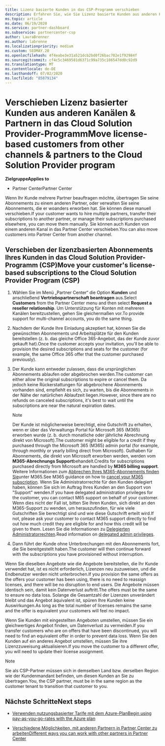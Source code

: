 ```yaml
---
title: Lizenz basierte Kunden in das CSP-Programm verschieben
description: Erfahren Sie, wie Sie Lizenz basierte Kunden aus anderen Kanälen oder einem anderen Partner in das CSP-Programm (Cloud Solution Provider) im Partner Center verschieben.
ms.topic: article
ms.date: 06/19/2020
ms.service: partner-dashboard
ms.subservice: partnercenter-csp
author: LauraBrenner
ms.author: labrenne
ms.localizationpriority: medium
ms.custom: SEOMAY.20
ms.openlocfilehash: 4f4eabe3e31a521dcb2bd0f26bac702e1f92984f
ms.sourcegitcommit: cf4c5c3469581d6371c99a735c186547dd0c92d9
ms.translationtype: MT
ms.contentlocale: de-DE
ms.lasthandoff: 07/02/2020
ms.locfileid: "85879134"
---
```

# <a name="move-license-based-customers-from-other-channels--partners-to-the-cloud-solution-provider-program"></a><span data-ttu-id="72317-103">Verschieben Lizenz basierter Kunden aus anderen Kanälen & Partnern in das Cloud Solution Provider-Programm</span><span class="sxs-lookup"><span data-stu-id="72317-103">Move license-based customers from other channels & partners to the Cloud Solution Provider program</span></span>

<span data-ttu-id="72317-104">**Zielgruppe**</span><span class="sxs-lookup"><span data-stu-id="72317-104">**Applies to**</span></span>

- <span data-ttu-id="72317-105">Partner Center</span><span class="sxs-lookup"><span data-stu-id="72317-105">Partner Center</span></span>

<span data-ttu-id="72317-106">Wenn Ihr Kunde mehrere Partner beauftragen möchte, übertragen Sie seine Abonnements zu einem anderen Partner, oder verwalten Sie seine Abonnements, die er woanders erworben hat. Sie können diese manuell verschieben.</span><span class="sxs-lookup"><span data-stu-id="72317-106">If your customer wants to hire multiple partners, transfer their subscriptions to another partner, or manage their subscriptions purchased elsewhere, you can move them manually.</span></span> <span data-ttu-id="72317-107">Sie können auch Kunden von einem anderen Kanal in das Partner Center verschieben.</span><span class="sxs-lookup"><span data-stu-id="72317-107">You can also move customers into Partner Center from another channel.</span></span>

## <a name="move-your-customers-license-based-subscriptions-to-the-cloud-solution-provider-program-csp"></a><span data-ttu-id="72317-108">Verschieben der lizenzbasierten Abonnements Ihres Kunden in das Cloud Solution Provider-Programm (CSP)</span><span class="sxs-lookup"><span data-stu-id="72317-108">Move your customer's license-based subscriptions to the Cloud Solution Provider Program (CSP)</span></span>

1. <span data-ttu-id="72317-109">Wählen Sie im Menü „Partner Center“ die Option **Kunden** und anschließend **Vertriebspartnerschaft beantragen** aus.</span><span class="sxs-lookup"><span data-stu-id="72317-109">Select **Customers** from the Partner Center menu and then select **Request a reseller relationship**.</span></span> <span data-ttu-id="72317-110">Um Unterstützung für Konten mit mehreren Kanälen bereitzustellen, gehen Sie gleichermaßen vor.</span><span class="sxs-lookup"><span data-stu-id="72317-110">To provide support for multi-channel accounts, you do the same thing.</span></span>

2. <span data-ttu-id="72317-111">Nachdem der Kunde Ihre Einladung akzeptiert hat, können Sie die gewünschten Abonnements und Arbeitsplätze für den Kunden bereitstellen (z. b. das gleiche Office 365-Angebot, das der Kunde zuvor gekauft hat).</span><span class="sxs-lookup"><span data-stu-id="72317-111">Once the customer accepts your invitation, you'll be able to provision the desired subscriptions and seats for the customer (for example, the same Office 365 offer that the customer purchased previously).</span></span>

3. <span data-ttu-id="72317-112">Der Kunde kann entweder zulassen, dass die ursprünglichen Abonnements ablaufen oder abgebrochen werden.</span><span class="sxs-lookup"><span data-stu-id="72317-112">The customer can either allow the original subscriptions to expire or cancel them.</span></span> <span data-ttu-id="72317-113">Da jedoch keine Rückerstattungen für abgebrochene Abonnements vorhanden sind, empfiehlt es sich, zu warten, bis die Abonnements in der Nähe der natürlichen Ablaufzeit liegen.</span><span class="sxs-lookup"><span data-stu-id="72317-113">However, since there are no refunds on canceled subscriptions, it's best to wait until the  subscriptions are near the natural expiration dates.</span></span>


   >[!NOTE]
   ><span data-ttu-id="72317-114">Der Kunde ist möglicherweise berechtigt, eine Gutschrift zu erhalten, wenn er über das Verwaltungs Portal für Microsoft 365 (M365) erworben wurde (z. b. durch monatliche oder jährliche Abrechnung direkt von Microsoft).</span><span class="sxs-lookup"><span data-stu-id="72317-114">The customer might be eligible for a credit if they purchased through the Microsoft 365 (M365) admin portal (for example, through monthly or yearly billing direct from Microsoft).</span></span> <span data-ttu-id="72317-115">Guthaben für Abonnements, die direkt von Microsoft erworben werden, werden vom **M365-Abrechnungs Support**behandelt.</span><span class="sxs-lookup"><span data-stu-id="72317-115">Credits for subscriptions purchased directly from Microsoft are handled by **M365 billing support**.</span></span> <span data-ttu-id="72317-116">Weitere Informationen zum [Abbrechen Ihres M365-Abonnements finden Sie](https://docs.microsoft.com/microsoft-365/commerce/subscriptions/cancel-your-subscription)unter M365.</span><span class="sxs-lookup"><span data-stu-id="72317-116">See M365 guidance on how to [cancel your M365 subscription](https://docs.microsoft.com/microsoft-365/commerce/subscriptions/cancel-your-subscription).</span></span> <span data-ttu-id="72317-117">Wenn Sie Administratorrechte für den Kunden delegiert haben, können Sie sich im Auftrag Ihres Kunden an den Support von "Support" wenden.</span><span class="sxs-lookup"><span data-stu-id="72317-117">If you have delegated administration privileges for the customer, you can contact M65 support on behalf of your customer.</span></span> <span data-ttu-id="72317-118">Wenn dies nicht der Fall ist, bitten Sie Ihren Kunden, sich direkt an den M365-Support zu wenden, um herauszufinden, für wie viele Gutschriften Sie berechtigt sind und wie diese Gutschrift erteilt wird.</span><span class="sxs-lookup"><span data-stu-id="72317-118">If not, please ask your customer to contact M365 support directly to find out how much credit they are eligible for and how this credit will be given to them.</span></span> <span data-ttu-id="72317-119">Lesen Sie die Informationen zu [Delegierten Administratorrechten](customers-revoke-admin-privileges.md).</span><span class="sxs-lookup"><span data-stu-id="72317-119">Read information on [delegated admin privileges](customers-revoke-admin-privileges.md).</span></span>


4. <span data-ttu-id="72317-120">Dann führt der Kunde ohne Unterbrechungen mit den Abonnements fort, die Sie bereitgestellt haben.</span><span class="sxs-lookup"><span data-stu-id="72317-120">The customer will then continue forward with the subscriptions you have provisioned without interruption.</span></span>

<span data-ttu-id="72317-121">Wenn Sie dieselben Angebote wie die Angebote bereitstellen, die Ihr Kunde verwendet hat, ist es nicht erforderlich, Lizenzen neu zuzuweisen, und die Endbenutzer werden nicht unterbrochen.</span><span class="sxs-lookup"><span data-stu-id="72317-121">If you provision the same offers as the offers your customer has been using, there is no need to reassign licenses, and there will be no disruption to end users.</span></span> <span data-ttu-id="72317-122">Die Angebote müssen identisch sein, damit kein Datenverlust auftritt.</span><span class="sxs-lookup"><span data-stu-id="72317-122">The offers must be the same to ensure no data loss.</span></span> <span data-ttu-id="72317-123">Solange die Gesamtzahl der Lizenzen unverändert bleibt und das Angebot äquivalent ist, spüren Ihre Kunden keine Auswirkungen.</span><span class="sxs-lookup"><span data-stu-id="72317-123">As long as the total number of licenses remains the same and the offer is equivalent your customers will feel no impact.</span></span>

<span data-ttu-id="72317-124">Wenn Sie Kunden mit eingestellten Angeboten umstellen, müssen Sie ein gleichwertiges Angebot finden, um Datenverlust zu vermeiden.</span><span class="sxs-lookup"><span data-stu-id="72317-124">If you transfer customers who are on offers that have been discontinued, you will need to find an equivalent offer in order to prevent data loss.</span></span> <span data-ttu-id="72317-125">Wenn Sie den Kunden auf ein anderes Angebot umstellen, müssen Sie ihre Lizenzzuweisung aktualisieren.</span><span class="sxs-lookup"><span data-stu-id="72317-125">If you move the customer to a different offer, you will need to update their license assignment.</span></span>

>[!NOTE]
> <span data-ttu-id="72317-126">Sie als CSP-Partner müssen sich in demselben Land bzw. derselben Region wie der Kundenmandant befinden, um diesen Kunden an Sie zu übertragen.</span><span class="sxs-lookup"><span data-stu-id="72317-126">You, the CSP partner, must be in the same region as the customer tenant to transition that customer to you.</span></span>

## <a name="next-steps"></a><span data-ttu-id="72317-127">Nächste Schritte</span><span class="sxs-lookup"><span data-stu-id="72317-127">Next steps</span></span>

- [<span data-ttu-id="72317-128">Verwenden nutzungsbasierter Tarife mit dem Azure-Plan</span><span class="sxs-lookup"><span data-stu-id="72317-128">Begin using pay-as-you-go-rates with the Azure plan</span></span>](azure-plan-get-started.md)
 

- [<span data-ttu-id="72317-129">Verschiedene Möglichkeiten, mit anderen Partnern in Partner Center zu arbeiten</span><span class="sxs-lookup"><span data-stu-id="72317-129">Different ways you can work with other partners in Partner Center</span></span>](work-with-other-partners.md)
